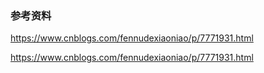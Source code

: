 ### 参考资料

https://www.cnblogs.com/fennudexiaoniao/p/7771931.html


https://www.cnblogs.com/fennudexiaoniao/p/7771931.html